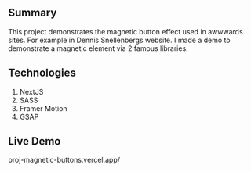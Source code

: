 
## Summary
This project demonstrates the magnetic button effect used in awwwards sites. For example in Dennis Snellenbergs website. I made a demo to demonstrate a magnetic element via 2 famous libraries.

## Technologies
1. NextJS
2. SASS
3. Framer Motion
4. GSAP

## Live Demo
proj-magnetic-buttons.vercel.app/
